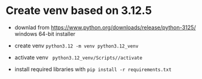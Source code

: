 # Create venv based on 3.12.5

- downlad from https://www.python.org/downloads/release/python-3125/ windows 64-bit installer 


- create venv
`python3.12 -m venv python3.12_venv`

- activate venv 
` python3.12_venv/Scripts//activate`


- install required libraries with 
`pip install -r requirements.txt`
